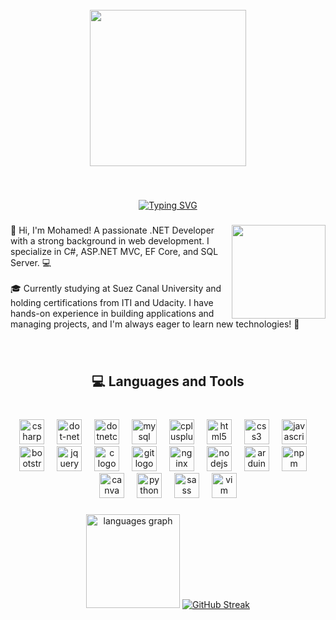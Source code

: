 <br clear="both">

<div align="center">
  <img height="250" src="https://i.imgur.com/SGGjilt.png"  />
</div>

###

<br clear="both">
<div style="text-align: center; padding:0; margin:0;">
  
[![Typing SVG](https://readme-typing-svg.demolab.com?font=Fira+Code&weight=500&pause=1000&color=8B19E6&center=true&width=435&lines=Helllo+%F0%9F%91%8B+I+am+Aboellil;Full-Stack+.NET+Developer+;welcome+to+my+Githup+account+)](https://git.io/typing-svg)
</div>

###

<img align="right" height="150" src="https://media1.giphy.com/media/v1.Y2lkPTc5MGI3NjExMWlyamY5Y29seXFsZ2ZldHVobDB3eDR6cHpvcHU4d3Z0cDd2bHFzMCZlcD12MV9pbnRlcm5hbF9naWZfYnlfaWQmY3Q9Zw/2C6v4QD5d3YOO4YhID/giphy.webp"  />

###

<p align="left">👋 Hi, I'm Mohamed! A passionate .NET Developer with a strong background in web development. I specialize in C#, ASP.NET MVC, EF Core, and SQL Server. 💻<br><br>🎓 Currently studying at Suez Canal University and holding certifications from ITI and Udacity. I have hands-on experience in building applications and managing projects, and I'm always eager to learn new technologies! 🌟</p>

###

<br clear="both">

<h2 align="center">💻 Languages and Tools</h2>

###

<br clear="both">

<div align="center">
  <img src="https://cdn.jsdelivr.net/gh/devicons/devicon/icons/csharp/csharp-original.svg" height="40" alt="csharp logo"  />
  <img width="12" />
  <img src="https://cdn.simpleicons.org/dotnet/512BD4" height="40" alt="dot-net logo"  />
  <img width="12" />
  <img src="https://cdn.jsdelivr.net/gh/devicons/devicon/icons/dotnetcore/dotnetcore-original.svg" height="40" alt="dotnetcore logo"  />
  <img width="12" />
  <img src="https://cdn.jsdelivr.net/gh/devicons/devicon/icons/mysql/mysql-original.svg" height="40" alt="mysql logo"  />
  <img width="12" />
  <img src="https://cdn.jsdelivr.net/gh/devicons/devicon/icons/cplusplus/cplusplus-original.svg" height="40" alt="cplusplus logo"  />
  <img width="12" />
  <img src="https://cdn.jsdelivr.net/gh/devicons/devicon/icons/html5/html5-original.svg" height="40" alt="html5 logo"  />
  <img width="12" />
  <img src="https://cdn.jsdelivr.net/gh/devicons/devicon/icons/css3/css3-original.svg" height="40" alt="css3 logo"  />
  <img width="12" />
  <img src="https://cdn.jsdelivr.net/gh/devicons/devicon/icons/javascript/javascript-original.svg" height="40" alt="javascript logo"  />
  <img width="12" />
  <img src="https://cdn.jsdelivr.net/gh/devicons/devicon/icons/bootstrap/bootstrap-original.svg" height="40" alt="bootstrap logo"  />
  <img width="12" />
  <img src="https://cdn.jsdelivr.net/gh/devicons/devicon/icons/jquery/jquery-original.svg" height="40" alt="jquery logo"  />
  <img width="12" />
  <img src="https://cdn.jsdelivr.net/gh/devicons/devicon/icons/c/c-original.svg" height="40" alt="c logo"  />
  <img width="12" />
  <img src="https://cdn.jsdelivr.net/gh/devicons/devicon/icons/git/git-original.svg" height="40" alt="git logo"  />
  <img width="12" />
  <img src="https://cdn.jsdelivr.net/gh/devicons/devicon/icons/nginx/nginx-original.svg" height="40" alt="nginx logo"  />
  <img width="12" />
  <img src="https://cdn.simpleicons.org/nodedotjs/339933" height="40" alt="nodejs logo"  />
  <img width="12" />
  <img src="https://cdn.jsdelivr.net/gh/devicons/devicon/icons/arduino/arduino-original.svg" height="40" alt="arduino logo"  />
  <img width="12" />
  <img src="https://cdn.jsdelivr.net/gh/devicons/devicon/icons/npm/npm-original-wordmark.svg" height="40" alt="npm logo"  />
  <img width="12" />
  <img src="https://cdn.jsdelivr.net/gh/devicons/devicon/icons/canva/canva-original.svg" height="40" alt="canva logo"  />
  <img width="12" />
  <img src="https://cdn.jsdelivr.net/gh/devicons/devicon/icons/python/python-original.svg" height="40" alt="python logo"  />
  <img width="12" />
  <img src="https://cdn.jsdelivr.net/gh/devicons/devicon/icons/sass/sass-original.svg" height="40" alt="sass logo"  />
  <img width="12" />
  <img src="https://cdn.jsdelivr.net/gh/devicons/devicon/icons/vim/vim-original.svg" height="40" alt="vim logo"  />
</div>

###

<div align="center">
  <img src="https://github-readme-stats.vercel.app/api/top-langs?username=aboellil0&locale=en&hide_title=false&layout=compact&card_width=320&langs_count=5&theme=dracula&hide_border=false&order=2" height="150" alt="languages graph"  />
<a href="https://git.io/streak-stats"><img src="https://github-readme-streak-stats.herokuapp.com?user=aboellil0&theme=dark" alt="GitHub Streak" /></a></div>

###
